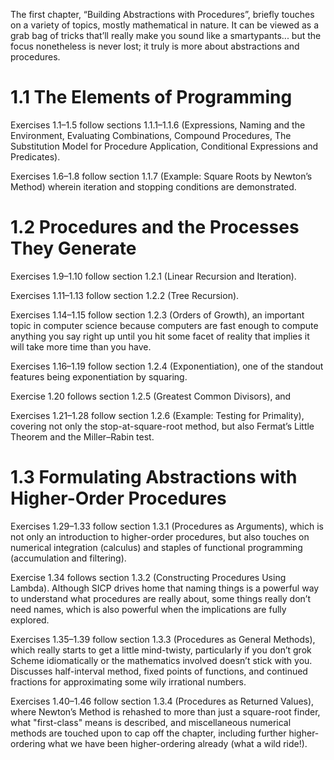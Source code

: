 The first chapter, “Building Abstractions with Procedures”, briefly touches on
a variety of topics, mostly mathematical in nature. It can be viewed as a
grab bag of tricks that’ll really make you sound like a smartypants...
but the focus nonetheless is never lost; it truly is more about abstractions
and procedures.

# 1.1 The Elements of Programming

Exercises 1.1–1.5 follow sections 1.1.1–1.1.6 (Expressions, Naming and the
Environment, Evaluating Combinations, Compound Procedures, The Substitution
Model for Procedure Application, Conditional Expressions and Predicates).

Exercises 1.6–1.8 follow section 1.1.7 (Example: Square Roots by Newton’s
Method) wherein iteration and stopping conditions are demonstrated.

# 1.2 Procedures and the Processes They Generate

Exercises 1.9–1.10 follow section 1.2.1 (Linear Recursion and Iteration).

Exercises 1.11–1.13 follow section 1.2.2 (Tree Recursion).

Exercises 1.14–1.15 follow section 1.2.3 (Orders of Growth), an important
topic in computer science because computers are fast enough to compute anything
you say right up until you hit some facet of reality that implies it will take
more time than you have.

Exercises 1.16–1.19 follow section 1.2.4 (Exponentiation), one of the standout
features being exponentiation by squaring.

Exercise 1.20 follows section 1.2.5 (Greatest Common Divisors), and

Exercises 1.21–1.28 follow section 1.2.6 (Example: Testing for Primality),
covering not only the stop-at-square-root method, but also Fermat’s Little
Theorem and the Miller–Rabin test.

# 1.3 Formulating Abstractions with Higher-Order Procedures

Exercises 1.29–1.33 follow section 1.3.1 (Procedures as Arguments), which
is not only an introduction to higher-order procedures, but also touches on
numerical integration (calculus) and staples of functional programming
(accumulation and filtering).

Exercise 1.34 follows section 1.3.2 (Constructing Procedures Using Lambda).
Although SICP drives home that naming things is a powerful way to understand
what procedures are really about, some things really don’t need names, which
is also powerful when the implications are fully explored.

Exercises 1.35–1.39 follow section 1.3.3 (Procedures as General Methods),
which really starts to get a little mind-twisty, particularly if you don’t
grok Scheme idiomatically or the mathematics involved doesn’t stick with you.
Discusses half-interval method, fixed points of functions, and continued
fractions for approximating some wily irrational numbers.

Exercises 1.40–1.46 follow section 1.3.4 (Procedures as Returned Values),
where Newton’s Method is rehashed to more than just a square-root finder,
what "first-class" means is described, and miscellaneous numerical methods
are touched upon to cap off the chapter, including further higher-ordering
what we have been higher-ordering already (what a wild ride!).
